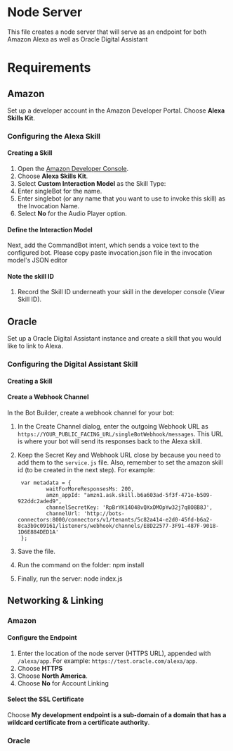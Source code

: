 # Node Server

This file creates a node server that will serve as an endpoint for both Amazon Alexa as well as Oracle Digital Assistant

# Requirements

## Amazon

Set up a developer account in the Amazon Developer Portal. Choose **Alexa Skills Kit**.

### Configuring the Alexa Skill

#### Creating a Skill

1. Open the [Amazon Developer Console](https://developer.amazon.com/edw/home.html#/).
1. Choose **Alexa Skills Kit**.
1. Select **Custom Interaction Model** as the Skill Type:
1. Enter singleBot for the name.
1. Enter singlebot (or any name that you want to use to invoke this skill) as the Invocation Name.
1. Select **No** for the Audio Player option.
#### Define the Interaction Model
Next, add the CommandBot intent, which sends a voice text to the configured bot. Please copy paste invocation.json file in the invocation model's JSON editor
#### Note the skill ID
1. Record the Skill ID underneath your skill in the developer console (View Skill ID). 

## Oracle

Set up a Oracle Digital Assistant instance and create a skill that you would like to link to Alexa.

### Configuring the Digital Assistant Skill

#### Creating a Skill

#### Create a Webhook Channel

In the Bot Builder, create a webhook channel for your bot:

1. In the Create Channel dialog, enter the outgoing Webhook URL as `https://YOUR_PUBLIC_FACING_URL/singleBotWebhook/messages`. This URL is where your bot will send its responses back to the Alexa  skill.
2. Keep the Secret Key and Webhook URL close by because you need to add them to the `service.js` file. Also, remember to set the amazon skill id (to be created in the next step).  For example:



        var metadata = {
                waitForMoreResponsesMs: 200,
                amzn_appId: "amzn1.ask.skill.b6a603ad-5f3f-471e-b509-922ddc2aded9",
                channelSecretKey: 'RpBrYK14O48vQXxDMOpYw32j7q8O8B8J',
                channelUrl: 'http://bots-connectors:8000/connectors/v1/tenants/5c82a414-e2d0-45fd-b6a2-8ca3b9c09161/listeners/webhook/channels/E8D22577-3F91-487F-9018-1D6E884DED1A'
        };
3. Save the file.
4. Run the command on the folder: npm install
5. Finally, run the server: node index.js

## Networking & Linking
### Amazon
#### Configure the Endpoint
1. Enter the location of the node server (HTTPS URL), appended with `/alexa/app`. For example: `https://test.oracle.com/alexa/app`. 
1. Choose **HTTPS**
1. Choose **North America**.
1. Choose **No** for Account Linking
#### Select the SSL Certificate
Choose **My development endpoint is a sub-domain of a domain that has a wildcard certificate from a certificate authority**.
### Oracle
